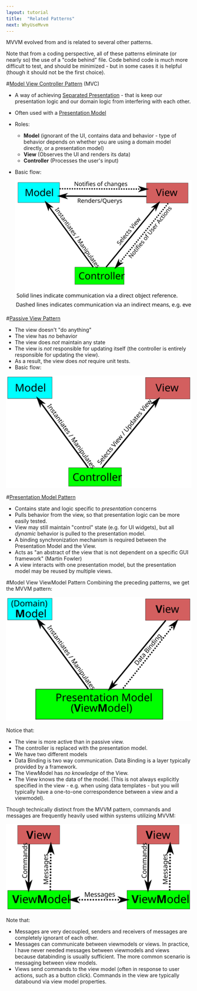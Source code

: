 ```yaml
---
layout: tutorial
title:  "Related Patterns"
next: WhyUseMvvm
---
```


MVVM evolved from and is related to several other patterns.

Note that from a coding perspective, all of these patterns eliminate (or nearly so) the use of a "code behind" file.  Code behind code is much more difficult to test, and should be minimized - but in some cases it is helpful (though it should not be the first choice).

#[Model View Controller Pattern](http://martinfowler.com/eaaDev/uiArchs.html) (MVC)
  * A way of achieving [Separated Presentation](http://martinfowler.com/eaaDev/SeparatedPresentation.html) - that is keep our presentation logic and our domain logic from interfering with each other.
  * Often used with a [Presentation Model](http://martinfowler.com/eaaDev/PresentationModel.html)
  * Roles:
    - **Model** (ignorant of the UI, contains data and behavior - type of behavior depends on whether you are using a domain model directly, or a presentation model)
	- **View** (Observes the UI and renders its data)
	- **Controller** (Processes the user's input)
  * Basic flow:

    [![MVC Flow](../images/mvc.svg)](../images/mvc.svg)

#[Passive View Pattern](http://martinfowler.com/eaaDev/PassiveScreen.html)
  * The view doesn't "do anything" 
  * The view has *no* behavior
  * The view does *not* maintain any state
  * The view is *not* responsible for updating itself (the controller is entirely responsible for updating the view).
  * As a result, the view does *not* require unit tests.
  * Basic flow:

  [![Passive View Flow](../images/pvp.svg)](../images/pvp.svg)
  
#[Presentation Model Pattern](http://martinfowler.com/eaaDev/PresentationModel.html)
  * Contains state and logic specific to *presentation* concerns
  * Pulls behavior from the view, so that presentation logic can be more easily tested.
  * View may still maintain "control" state (e.g. for UI widgets), but all *dynamic* behavior is pulled to the presentation model.
  * A binding synchronization mechanism is required between the Presentation Model and the View.
  * Acts as "an abstract of the view that is not dependent on a specific GUI framework" (Martin Fowler)
  * A view interacts with one presentation model, but the presentation model may be reused by multiple views.
 
#Model View ViewModel Pattern
Combining the preceding patterns, we get the MVVM pattern:

[![Model View ViewModel Flow](../images/mvvm.svg)](../images/mvvm.svg)

Notice that:
 * The view is more active than in passive view.
 * The controller is replaced with the presentation model.
 * We have two different models
 * Data Binding is two way communication.  Data Binding is a layer typically provided by a framework.
 * The ViewModel has *no knowledge* of the View.
 * The View knows the data of the model. (This is not always explicitly specified in the view - e.g. when using data templates - but you will typically have a one-to-one correspondence between a view and a viewmodel).
 
 Though technically distinct from the MVVM pattern, commands and messages are frequently heavily used within systems utilizing MVVM:
 
 [![MVVM Commands and Messages](../images/mvvm_commands_messages.svg)](../images/mvvm_commands_messages.svg)
 
 Note that:
 * Messages are very decoupled, senders and receivers of messages are completely ignorant of each other.
 * Messages can communicate between viewmodels or views.  In practice, I have never needed messages between viewmodels and views because databinding is usually sufficient.  The more common scenario is messaging between view models.
 * Views send commands to the view model (often in response to user actions, such as a button click).  Commands in the view are typically databound via view model properties.